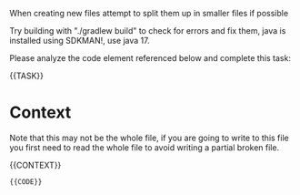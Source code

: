 When creating new files attempt to split them up in smaller files if possible

Try building with "./gradlew build" to check for errors and fix them, java is installed using SDKMAN!, use java 17.

Please analyze the code element referenced below and complete this task:

{{TASK}}

# Context
Note that this may not be the whole file, if you are going to write to this file you first need to read the whole file to avoid writing a partial broken file.

{{CONTEXT}}

```
{{CODE}}
```
